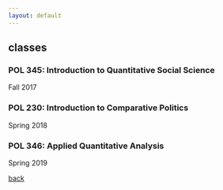 ```yaml
---
layout: default
---
```


## classes

### POL 345: Introduction to Quantitative Social Science
Fall 2017

### POL 230: Introduction to Comparative Politics
Spring 2018

### POL 346: Applied Quantitative Analysis
Spring 2019

[back](/)
